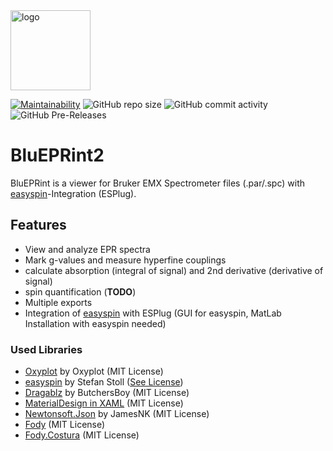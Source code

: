 <img src="https://raw.githubusercontent.com/JensKrumsieck/BluEPRint2/master/BluEPRint2/Resources/favicon.ico" alt="logo" width="128"/>

[![Maintainability](https://api.codeclimate.com/v1/badges/5de2661404b812018d002d46/maintainability)](https://codeclimate.com/github/JensKrumsieck/BluEPRint2/maintainability)
![GitHub repo size](https://img.shields.io/github/repo-size/JensKrumsieck/BluEPRint2)
![GitHub commit activity](https://img.shields.io/github/commit-activity/y/JensKrumsieck/BluEPRint2)
![GitHub Pre-Releases](https://img.shields.io/github/downloads-pre/JensKrumsieck/BluEPRint2/latest/total)
# BluEPRint2

BluEPRint is a viewer for Bruker EMX Spectrometer files (.par/.spc) with [easyspin](http://www.easyspin.org/)-Integration (ESPlug).

## Features
- View and analyze EPR spectra
- Mark g-values and measure hyperfine couplings
- calculate absorption (integral of signal) and 2nd derivative (derivative of signal)
- spin quantification (**TODO**)
- Multiple exports
- Integration of [easyspin](http://www.easyspin.org/) with ESPlug (GUI for easyspin, MatLab Installation with easyspin needed)

### Used Libraries
* [Oxyplot](https://github.com/oxyplot/oxyplot) by Oxyplot (MIT License)
* [easyspin](http://www.easyspin.org/) by Stefan Stoll ([See License](http://www.easyspin.org/download.html))
* [Dragablz](https://github.com/ButchersBoy/Dragablz) by ButchersBoy (MIT License)
* [MaterialDesign in XAML](https://github.com/MaterialDesignInXAML/MaterialDesignInXamlToolkit) (MIT License)
* [Newtonsoft.Json](https://github.com/JamesNK/Newtonsoft.Json) by JamesNK (MIT License)
* [Fody](https://github.com/Fody/Fody) (MIT License)
* [Fody.Costura](https://github.com/Fody/Costura) (MIT License)

